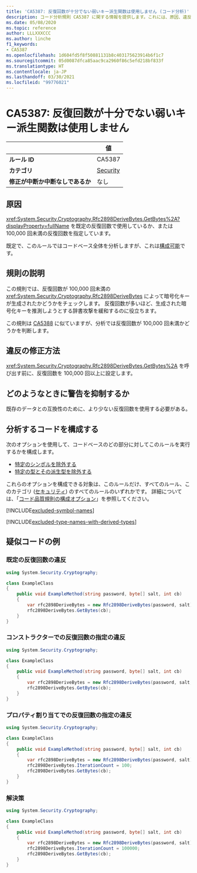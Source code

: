 ```yaml
---
title: 'CA5387: 反復回数が十分でない弱いキー派生関数は使用しません (コード分析)'
description: コード分析規則 CA5387 に関する情報を提供します。これには、原因、違反の修正方法、およびそれを抑制するタイミングなどが含まれます。
ms.date: 05/08/2020
ms.topic: reference
author: LLLXXXCCC
ms.author: linche
f1_keywords:
- CA5387
ms.openlocfilehash: 1d604fd5f8f50881131b8c403175623914b6f1c7
ms.sourcegitcommit: 05d0087dfca85aac9ca2960f86c5efd218bf833f
ms.translationtype: HT
ms.contentlocale: ja-JP
ms.lasthandoff: 03/30/2021
ms.locfileid: "99776021"
---
```

# <a name="ca5387-do-not-use-weak-key-derivation-function-with-insufficient-iteration-count"></a>CA5387: 反復回数が十分でない弱いキー派生関数は使用しません

| | 値 |
|-|-|
| **ルール ID** |CA5387|
| **カテゴリ** |[Security](security-warnings.md)|
| **修正が中断か中断なしであるか** |なし|

## <a name="cause"></a>原因

<xref:System.Security.Cryptography.Rfc2898DeriveBytes.GetBytes%2A?displayProperty=fullName> を既定の反復回数で使用しているか、または 100,000 回未満の反復回数を指定しています。

既定で、このルールではコードベース全体を分析しますが、これは[構成可能](#configure-code-to-analyze)です。

## <a name="rule-description"></a>規則の説明

この規則では、反復回数が 100,000 回未満の <xref:System.Security.Cryptography.Rfc2898DeriveBytes> によって暗号化キーが生成されたかどうかをチェックします。 反復回数が多いほど、生成された暗号化キーを推測しようとする辞書攻撃を緩和するのに役立ちます。

この規則は [CA5388](ca5388.md) に似ていますが、分析では反復回数が 100,000 回未満かどうかを判断します。

## <a name="how-to-fix-violations"></a>違反の修正方法

<xref:System.Security.Cryptography.Rfc2898DeriveBytes.GetBytes%2A> を呼び出す前に、反復回数を 100,000 回以上に設定します。

## <a name="when-to-suppress-warnings"></a>どのようなときに警告を抑制するか

既存のデータとの互換性のために、より少ない反復回数を使用する必要がある。

## <a name="configure-code-to-analyze"></a>分析するコードを構成する

次のオプションを使用して、コードベースのどの部分に対してこのルールを実行するかを構成します。

- [特定のシンボルを除外する](#exclude-specific-symbols)
- [特定の型とその派生型を除外する](#exclude-specific-types-and-their-derived-types)

これらのオプションを構成できる対象は、このルールだけ、すべてのルール、このカテゴリ ([セキュリティ](security-warnings.md)) のすべてのルールのいずれかです。 詳細については、「[コード品質規則の構成オプション](../code-quality-rule-options.md)」を参照してください。

[!INCLUDE[excluded-symbol-names](~/includes/code-analysis/excluded-symbol-names.md)]

[!INCLUDE[excluded-type-names-with-derived-types](~/includes/code-analysis/excluded-type-names-with-derived-types.md)]

## <a name="pseudo-code-examples"></a>疑似コードの例

### <a name="default-iteration-count-violation"></a>既定の反復回数の違反

```csharp
using System.Security.Cryptography;

class ExampleClass
{
    public void ExampleMethod(string password, byte[] salt, int cb)
    {
        var rfc2898DeriveBytes = new Rfc2898DeriveBytes(password, salt);
        rfc2898DeriveBytes.GetBytes(cb);
    }
}
```

### <a name="specify-iteration-count-in-constructor-violation"></a>コンストラクターでの反復回数の指定の違反

```csharp
using System.Security.Cryptography;

class ExampleClass
{
    public void ExampleMethod(string password, byte[] salt, int cb)
    {
        var rfc2898DeriveBytes = new Rfc2898DeriveBytes(password, salt, 100);
        rfc2898DeriveBytes.GetBytes(cb);
    }
}
```

### <a name="specify-iteration-count-by-property-assignment-violation"></a>プロパティ割り当てでの反復回数の指定の違反

```csharp
using System.Security.Cryptography;

class ExampleClass
{
    public void ExampleMethod(string password, byte[] salt, int cb)
    {
        var rfc2898DeriveBytes = new Rfc2898DeriveBytes(password, salt);
        rfc2898DeriveBytes.IterationCount = 100;
        rfc2898DeriveBytes.GetBytes(cb);
    }
}
```

### <a name="solution"></a>解決策

```csharp
using System.Security.Cryptography;

class ExampleClass
{
    public void ExampleMethod(string password, byte[] salt, int cb)
    {
        var rfc2898DeriveBytes = new Rfc2898DeriveBytes(password, salt);
        rfc2898DeriveBytes.IterationCount = 100000;
        rfc2898DeriveBytes.GetBytes(cb);
    }
}
```
